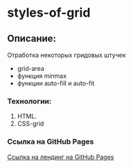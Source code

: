 # styles-of-grid

## Описание: 
Отработка некоторых гридовых штучек
- grid-area
- функция minmax 
- функции auto-fill и auto-fit

### Технологии:
1. HTML.
2. CSS-grid

### Ссылка на GitHub Pages
[Ссылка на лендинг на GitHub Pages](https://eilerglen.github.io/styles-of-grid/index.html)


 
